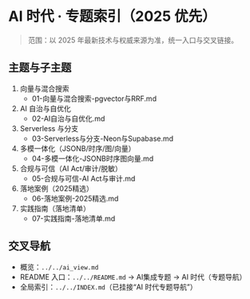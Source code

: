 # AI 时代 · 专题索引（2025 优先）

> 范围：以 2025 年最新技术与权威来源为准，统一入口与交叉链接。

## 主题与子主题

1) 向量与混合搜索
   - 01-向量与混合搜索-pgvector与RRF.md
2) AI 自治与自优化
   - 02-AI自治与自优化.md
3) Serverless 与分支
   - 03-Serverless与分支-Neon与Supabase.md
4) 多模一体化（JSONB/时序/图/向量）
   - 04-多模一体化-JSONB时序图向量.md
5) 合规与可信（AI Act/审计/脱敏）
   - 05-合规与可信-AI Act与审计.md
6) 落地案例（2025精选）
   - 06-落地案例-2025精选.md
7) 实践指南（落地清单）
   - 07-实践指南-落地清单.md

## 交叉导航

- 概览：`../../ai_view.md`
- README 入口：`../../README.md` → AI集成专题 → AI 时代（专题导航）
- 全局索引：`../../INDEX.md`（已挂接“AI 时代专题导航”）
